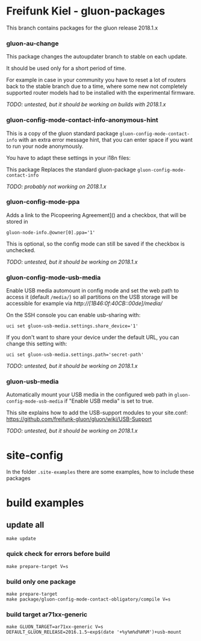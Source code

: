 Freifunk Kiel - gluon-packages
==============================

This branch contains packages for the gluon release 2018.1.x

### gluon-au-change

This package changes the autoupdater branch to stable on each update.

It should be used only for a short period of time.

For example in case in your community you have to reset a lot of routers
back to the stable branch due to a time, where some new not completely supported
router models had to be installed with the experimental firmware.

*TODO: untested, but it should be working on builds with 2018.1.x*

### gluon-config-mode-contact-info-anonymous-hint
This is a copy of the gluon standard package `gluon-config-mode-contact-info`
with an extra error message hint, that you can enter space if you want to run
your node anonymously.

You have to adapt these settings in your i18n files:

This package Replaces the standard gluon-package `gluon-config-mode-contact-info`

*TODO: probably not working on 2018.1.x*

### gluon-config-mode-ppa

Adds a link to the Picopeering Agreement]() and a checkbox, that will be stored in

    gluon-node-info.@owner[0].ppa='1'

This is optional, so the config mode can still be saved if the checkbox is unchecked.

*TODO: untested, but it should be working on 2018.1.x*

### gluon-config-mode-usb-media

Enable USB media automount in config mode and set the web path to access it
(default `/media/`) so all partitions on the USB storage will be accessible for
example via _http://\[1B46:0f:40CB::00de]/media/_

On the SSH console you can enable usb-sharing with:

    uci set gluon-usb-media.settings.share_device='1'

If you don't want to share your device under the default URL, you can change this setting with:

    uci set gluon-usb-media.settings.path='secret-path'

*TODO: untested, but it should be working on 2018.1.x*

### gluon-usb-media

Automatically mount your USB media in the configured web path
in `gluon-config-mode-usb-media` if "Enable USB media" is set to true.

This site explains how to add the USB-support modules to your site.conf:
https://github.com/freifunk-gluon/gluon/wiki/USB-Support

*TODO: untested, but it should be working on 2018.1.x*

# site-config

In the folder `.site-examples` there are some examples, how to include these packages

# build examples

## update all

    make update

### quick check for errors before build

    make prepare-target V=s

### build only one package

    make prepare-target
    make package/gluon-config-mode-contact-obligatory/compile V=s

### build target ar71xx-generic

    make GLUON_TARGET=ar71xx-generic V=s DEFAULT_GLUON_RELEASE=2016.1.5~exp$(date '+%y%m%d%H%M')+usb-mount          
